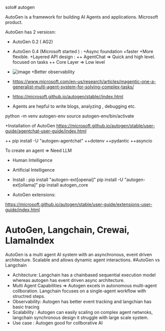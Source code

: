 solo# autogen

AutoGen is a framework for building AI Agents and applications.
Microsoft product.

AutoGen has 2 versiosn: 
- AutoGen 0.2 ( AG2)
- AutoGen 0.4 (Microsoft started ) :
   +Async foundation
   +faster
   +More flexible.
   +Layered API design :
      ++ AgentChat => Quick and high level. focused on tasks
      ++ Core Layer => Low level

-   ![image](https://github.com/user-attachments/assets/e6ad4282-8d16-4b69-8e74-12ab8e142a57)
    +Better observability

-   https://www.microsoft.com/en-us/research/articles/magentic-one-a-generalist-multi-agent-system-for-solving-complex-tasks/

-   https://microsoft.github.io/autogen/stable//index.html
-   Agents are hepful to write blogs, analyzing , debugging etc.

python -m venv autogen-env
source autogen-env/bin/activate

+Installation of AutoGen
https://microsoft.github.io/autogen/stable/user-guide/agentchat-user-guide/index.html

  ++ pip install -U "autogen-agentchat"
  ++dotenv
  ++pydantic
  ++asyncio

To create an agent => Need LLM 
- Human Intelligence
- Artificial Intelligence

- Install :
      pip install "autogen-ext[openai]"
      pip install -U "autogen-ext[ollama]"
      pip install autogen_core
- AutoGen extensions: 



https://microsoft.github.io/autogen/stable/user-guide/extensions-user-guide/index.html


# AutoGen, Langchain, Crewai, LlamaIndex
AutoGen is a multi agent AI system with an asynchronous, event driven architecture. 
Scalable and allows dynamic agent interactions.
#AutoGen vs Langchain
- Achitecture: Langchain has a chainbased sequential execution model whereas autogen has event driven async architecture.
- Multi Agent Capabilities => Autogen excels in autonomous multi-agent collboration. Langchain focuses on a single-agent workflow with structred steps.
- Observability: Autogen has better event tracking and langchian has basic tracing
- Scalability : Autogen can easily scaling on complex agent netwroks, langchain synchronous design  it struggle with large scale system.
- Use case : Autogen good for collborative AI


